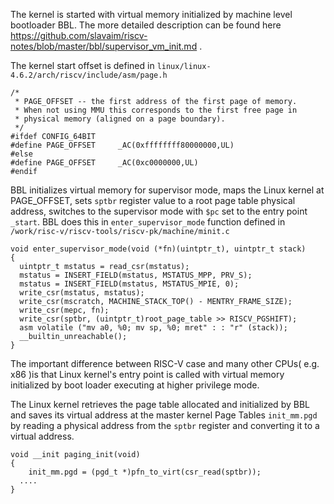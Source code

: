 
The kernel is started with virtual memory initialized by machine level bootloader BBL. The more detailed description can be found here https://github.com/slavaim/riscv-notes/blob/master/bbl/supervisor_vm_init.md .

The kernel start offset is defined in ```linux/linux-4.6.2/arch/riscv/include/asm/page.h```
```
/*
 * PAGE_OFFSET -- the first address of the first page of memory.
 * When not using MMU this corresponds to the first free page in
 * physical memory (aligned on a page boundary).
 */
#ifdef CONFIG_64BIT
#define PAGE_OFFSET		_AC(0xffffffff80000000,UL)
#else
#define PAGE_OFFSET		_AC(0xc0000000,UL)
#endif
```

BBL initializes virtual memory for supervisor mode, maps the Linux kernel at PAGE_OFFSET, sets ```sptbr``` register value to a root page table physical address, switches to the supervisor mode with ```$pc``` set to the entry point ```_start```. BBL does this in ```enter_supervisor_mode``` function defined in ```/work/risc-v/riscv-tools/riscv-pk/machine/minit.c```

```
void enter_supervisor_mode(void (*fn)(uintptr_t), uintptr_t stack)
{
  uintptr_t mstatus = read_csr(mstatus);
  mstatus = INSERT_FIELD(mstatus, MSTATUS_MPP, PRV_S);
  mstatus = INSERT_FIELD(mstatus, MSTATUS_MPIE, 0);
  write_csr(mstatus, mstatus);
  write_csr(mscratch, MACHINE_STACK_TOP() - MENTRY_FRAME_SIZE);
  write_csr(mepc, fn);
  write_csr(sptbr, (uintptr_t)root_page_table >> RISCV_PGSHIFT);
  asm volatile ("mv a0, %0; mv sp, %0; mret" : : "r" (stack));
  __builtin_unreachable();
}
```

The important difference between RISC-V case and many other CPUs( e.g. x86 )is that Linux kernel's entry point is called with virtual memory initialized by boot loader executing at higher privilege mode.

The Linux kernel retrieves the page table allocated and initialized by BBL and saves its virtual address at the master kernel Page Tables ```init_mm.pgd``` by reading a physical address from the ```sptbr``` register and converting it to a virtual address.
```
void __init paging_init(void)
{
	init_mm.pgd = (pgd_t *)pfn_to_virt(csr_read(sptbr));
  ....
}
```

